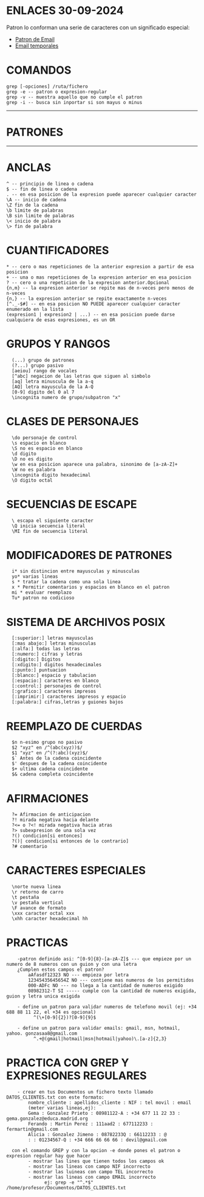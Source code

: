 # ENLACES 30-09-2024
Patron lo conforman una serie de caracteres con un significado especial:  
<ul>
      <li><a href="https://emailregex.com/">Patron de Email</a></li>
      <li><a href="https://10minutemail.com/">Email temporales</a></li>
</ul>

# COMANDOS
    grep [-opciones] /ruta/fichero
    grep -e -- patron o expresion-regular
    grep -v -- muestra aquello que no cumple el patron
    grep -i -- busca sin inportar si son mayus o minus

--------------------
# PATRONES
--------------------
# ANCLAS
    ^ -- principio de linea o cadena
    $ -- fin de linea o cadena
    . -- en esa posicion de la expresion puede aparecer cualquier caracter
    \A -- inicio de cadena
    \Z fin de la cadena
    \b limite de palabras
    \B sin limite de palabras
    \< inicio de palabra
    \> fin de palabra
    
# CUANTIFICADORES
    * -- cero o mas repeticiones de la anterior expresion a partir de esa posicion
    + -- una o mas repeticiones de la expresion anterior en esa posicion
    ? -- cero o una repeticion de la expresion anterior.Opcional
    {n,m} -- la expresion anterior se repite mas de n-veces pero menos de n-veces
    {n,} -- la expresion anterior se repite exactamente n-veces
    [^._-$#] -- en esa posicion NO PUEDE aparecer cualquier caracter enumerado en la lista
    (expresion1 | expresion2 | ...) -- en esa posicion puede darse cualquiera de esas expresiones, es un OR
    
# GRUPOS Y RANGOS
      (...) grupo de patrones
      (?...) grupo pasivo
      [aeiou] rango de vocales
      [^abc] negacion de las letras que siguen al simbolo
      [aq] letra minuscula de la a-q
      [AQ] letra mayuscula de la A-Q
      [0-9] digito del 0 al 7
      \incognita numero de grupo/subpatron "x"
      
# CLASES DE PERSONAJES
      \do personaje de control
      \s espacio en blanco
      \S no es espacio en blanco
      \d digito
      \D no es digito
      \w en esa posicion aparece una palabra, sinonimo de [a-zA-Z]+
      \W no es palabra
      \incognita digito hexadecimal
      \O digito octal
      
      
# SECUENCIAS DE ESCAPE
      \ escapa el siguiente caracter
      \Q inicia secuencia literal
      \MI fin de secuencia literal
      
# MODIFICADORES DE PATRONES
      i* sin distincion entre mayusculas y minusculas
      yo* varias lineas
      s * tratar la cadena como una sola linea
      x * Permitir comentarios y espacios en blanco en el patron
      mi * evaluar reemplazo
      Tu* patron no codicioso

# SISTEMA DE ARCHIVOS POSIX
      [:superior:] letras mayusculas
      [:mas abajo:] letras minusculas
      [:alfa:] todas las letras
      [:numero:] cifras y letras
      [:digito:] Digitos
      [:xdigito:] digitos hexadecimales
      [:punto:] puntuacion
      [:blanco:] espacio y tabulacion
      [:espacio:] caracteres en blanco
      [:control:] personajes de control
      [:grafico:] caracteres impresos
      [:imprimir:] caracteres impresos y espacio
      [:palabra:] cifras,letras y guiones bajos

# REEMPLAZO DE CUERDAS
      $n n-esimo grupo no pasivo
      $2 "xyz" en /^(abc(xyz))$/
      $1 "xyz" en /^(?:abc)(xyz)$/
      $` Antes de la cadena coincidente
      $' despues de la cadena coincidente
      $+ ultima cadena coincidente
      $& cadena completa coincidente
      
# AFIRMACIONES
      ?= Afirmacion de anticipacion
      ?! mirada negativa hacia delante
      ?<= o ?<! mirada negativa hacia atras
      ?> subexpresion de una sola vez
      ?() condicion[si entonces]
      ?()| condicion[si entonces de lo contrario]
      ?# comentario
      
# CARACTERES ESPECIALES
      \norte nueva linea
      \r retorno de carro
      \t pestaña
      \v pestaña vertical
      \F avance de formato
      \xxx caracter octal xxx
      \xhh caracter hexadecimal hh

# PRACTICAS
        -patron definido asi: ^[0-9]{8}-[a-zA-Z]$ --- que empieze por un numero de 8 numeros con un guion y con una letra
        ¿Cumplen estos campos el patron?
            aAfasdf12323 NO --- empieza por letra
            12345435645654Z NO --- contiene mas numeros de los permitidos
            000-ADFc NO --- no llega a la cantidad de numeros exigido
            08982312-T SI ----- cumple con la cantidad de numeros exigida, guion y letra unica exigida

        - define un patron para validar numeros de telefono movil (ej: +34 688 88 11 22, el +34 es opcional)
              ^(\+[0-9]{2})?[0-9]{9}$

        - define un patron para validar emails: gmail, msn, hotmail, yahoo. gonzasaa8@gmail.com
              ^.+@(gmail|hotmail|msn|hotmail|yahoo)\.[a-z]{2,3}

# PRACTICA CON GREP Y EXPRESIONES REGULARES
        - crear en tus Documentos un fichero texto llamado DATOS_CLIENTES.txt con este formato:
            nombre_cliente : apellidos_cliente : NIF : tel movil : email
            (meter varias lineas,ej):
            Gema : Gonzalez Prieto : 08981122-A : +34 677 11 22 33 : gema.gonzalez@educa.madrid.org
            Ferando : Martin Perez : 111aad2 : 677112233 : fermartin@gmail.com
            Alicia : Gonzalez Jimeno : 08782233Q : 66112233 : @
            : : 01234567-Q : +34 666 66 66 66 : devil@gmail.com

      con el comando GREP y con la opcion -e donde pones el patron o expresion regular hay que hacer
            - mostrar las lines que tienen todos los campos ok
            - mostrar las lineas con campo NIF incorrecto
            - mostrar las luineas con campo TEL incorrecto
            - mostrar las lineas con campo EMAIL incorrecto
                  ej: grep -e "^.*$" /home/profesor/Documentos/DATOS_CLIENTES.txt
